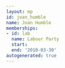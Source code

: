 ```yaml
---
layout: mp
id: joan_humble
name: Joan Humble
memberships:
- id: lab
  name: Labour Party
  start: 
  end: '2010-03-30'
autogenerated: true
---
```

